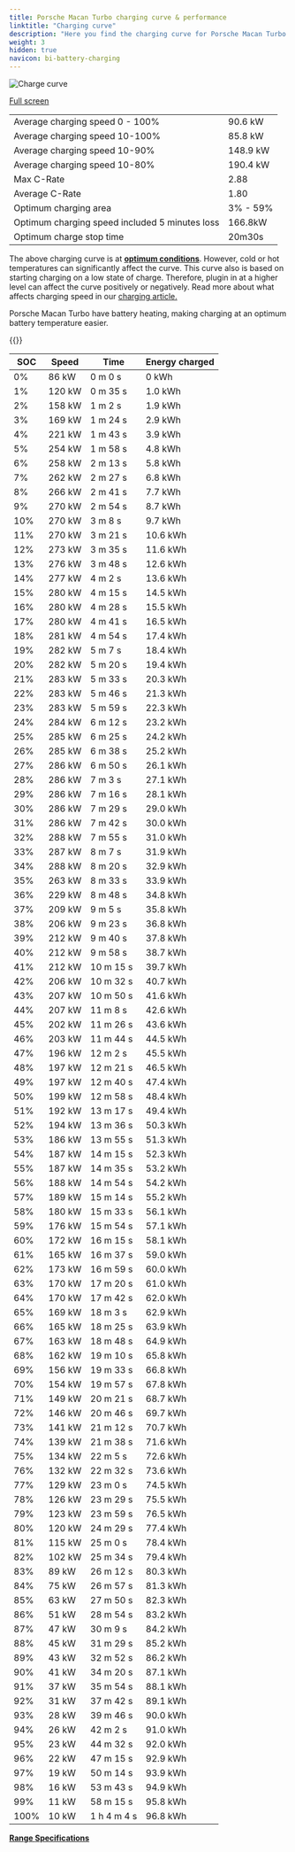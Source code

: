 ```yaml
---
title: Porsche Macan Turbo charging curve & performance
linktitle: "Charging curve"
description: "Here you find the charging curve for Porsche Macan Turbo."
weight: 3
hidden: true
navicon: bi-battery-charging
---
```

<!-- markdownlint-disable MD033 -->
<img src="/images/models/porsche/macan/macan_turbo/chargingcurve.svg" alt="Charge curve" class="img-fluid">

[Full screen](/images/models/porsche/macan/macan_turbo/chargingcurve.svg)


<table class="table table-striped border">
<tbody>
<tr>
<td>Average charging speed 0 - 100%</td><td>90.6 kW</td>
</tr>
<tr>
<td>Average charging speed 10-100%</td><td>85.8 kW</td>
</tr>
<tr>
<td>Average charging speed 10-90%</td><td>148.9 kW</td>
</tr>
<tr>
<td>Average charging speed 10-80%</td><td>190.4 kW</td>
</tr>
<tr>
<td>Max C-Rate</td><td>2.88</td>
</tr>
<tr>
<td>Average C-Rate</td><td>1.80</td>
</tr>
<tr>
<td>Optimum charging area</td><td>3% - 59%</td>
</tr>
<tr>
<td>Optimum charging speed included 5 minutes loss</td><td>166.8kW</td>
</tr>
<tr>
<td>Optimum charge stop time</td><td>20m30s</td>
</tr>
</tbody>
</table>


The above charging curve is at **[optimum conditions](../../../../../technology/battery/charging/#temperature)**. However, cold or hot temperatures can significantly affect the curve. This curve also is based on starting charging on a low state of charge. Therefore, plugin in at a higher level can affect the curve positively or negatively. Read more about what affects charging speed in our [charging article.](../../../../../technology/battery/charging/)


Porsche Macan Turbo have battery heating, making charging at an optimum battery temperature easier.


{{<evkxdisplayaddarticle />}}
<table class="table table-striped border">
<thead>
<tr><th>SOC</th><th>Speed</th><th>Time</th><th>Energy charged</th></tr>
</thead>
<tbody>
<tr>
<td>0%</td><td>86 kW</td><td> 0 m 0 s </td><td>0 kWh </td>
</tr>
<tr>
<td>1%</td><td>120 kW</td><td> 0 m 35 s </td><td>1.0 kWh </td>
</tr>
<tr>
<td>2%</td><td>158 kW</td><td> 1 m 2 s </td><td>1.9 kWh </td>
</tr>
<tr>
<td>3%</td><td>169 kW</td><td> 1 m 24 s </td><td>2.9 kWh </td>
</tr>
<tr>
<td>4%</td><td>221 kW</td><td> 1 m 43 s </td><td>3.9 kWh </td>
</tr>
<tr>
<td>5%</td><td>254 kW</td><td> 1 m 58 s </td><td>4.8 kWh </td>
</tr>
<tr>
<td>6%</td><td>258 kW</td><td> 2 m 13 s </td><td>5.8 kWh </td>
</tr>
<tr>
<td>7%</td><td>262 kW</td><td> 2 m 27 s </td><td>6.8 kWh </td>
</tr>
<tr>
<td>8%</td><td>266 kW</td><td> 2 m 41 s </td><td>7.7 kWh </td>
</tr>
<tr>
<td>9%</td><td>270 kW</td><td> 2 m 54 s </td><td>8.7 kWh </td>
</tr>
<tr>
<td>10%</td><td>270 kW</td><td> 3 m 8 s </td><td>9.7 kWh </td>
</tr>
<tr>
<td>11%</td><td>270 kW</td><td> 3 m 21 s </td><td>10.6 kWh </td>
</tr>
<tr>
<td>12%</td><td>273 kW</td><td> 3 m 35 s </td><td>11.6 kWh </td>
</tr>
<tr>
<td>13%</td><td>276 kW</td><td> 3 m 48 s </td><td>12.6 kWh </td>
</tr>
<tr>
<td>14%</td><td>277 kW</td><td> 4 m 2 s </td><td>13.6 kWh </td>
</tr>
<tr>
<td>15%</td><td>280 kW</td><td> 4 m 15 s </td><td>14.5 kWh </td>
</tr>
<tr>
<td>16%</td><td>280 kW</td><td> 4 m 28 s </td><td>15.5 kWh </td>
</tr>
<tr>
<td>17%</td><td>280 kW</td><td> 4 m 41 s </td><td>16.5 kWh </td>
</tr>
<tr>
<td>18%</td><td>281 kW</td><td> 4 m 54 s </td><td>17.4 kWh </td>
</tr>
<tr>
<td>19%</td><td>282 kW</td><td> 5 m 7 s </td><td>18.4 kWh </td>
</tr>
<tr>
<td>20%</td><td>282 kW</td><td> 5 m 20 s </td><td>19.4 kWh </td>
</tr>
<tr>
<td>21%</td><td>283 kW</td><td> 5 m 33 s </td><td>20.3 kWh </td>
</tr>
<tr>
<td>22%</td><td>283 kW</td><td> 5 m 46 s </td><td>21.3 kWh </td>
</tr>
<tr>
<td>23%</td><td>283 kW</td><td> 5 m 59 s </td><td>22.3 kWh </td>
</tr>
<tr>
<td>24%</td><td>284 kW</td><td> 6 m 12 s </td><td>23.2 kWh </td>
</tr>
<tr>
<td>25%</td><td>285 kW</td><td> 6 m 25 s </td><td>24.2 kWh </td>
</tr>
<tr>
<td>26%</td><td>285 kW</td><td> 6 m 38 s </td><td>25.2 kWh </td>
</tr>
<tr>
<td>27%</td><td>286 kW</td><td> 6 m 50 s </td><td>26.1 kWh </td>
</tr>
<tr>
<td>28%</td><td>286 kW</td><td> 7 m 3 s </td><td>27.1 kWh </td>
</tr>
<tr>
<td>29%</td><td>286 kW</td><td> 7 m 16 s </td><td>28.1 kWh </td>
</tr>
<tr>
<td>30%</td><td>286 kW</td><td> 7 m 29 s </td><td>29.0 kWh </td>
</tr>
<tr>
<td>31%</td><td>286 kW</td><td> 7 m 42 s </td><td>30.0 kWh </td>
</tr>
<tr>
<td>32%</td><td>288 kW</td><td> 7 m 55 s </td><td>31.0 kWh </td>
</tr>
<tr>
<td>33%</td><td>287 kW</td><td> 8 m 7 s </td><td>31.9 kWh </td>
</tr>
<tr>
<td>34%</td><td>288 kW</td><td> 8 m 20 s </td><td>32.9 kWh </td>
</tr>
<tr>
<td>35%</td><td>263 kW</td><td> 8 m 33 s </td><td>33.9 kWh </td>
</tr>
<tr>
<td>36%</td><td>229 kW</td><td> 8 m 48 s </td><td>34.8 kWh </td>
</tr>
<tr>
<td>37%</td><td>209 kW</td><td> 9 m 5 s </td><td>35.8 kWh </td>
</tr>
<tr>
<td>38%</td><td>206 kW</td><td> 9 m 23 s </td><td>36.8 kWh </td>
</tr>
<tr>
<td>39%</td><td>212 kW</td><td> 9 m 40 s </td><td>37.8 kWh </td>
</tr>
<tr>
<td>40%</td><td>212 kW</td><td> 9 m 58 s </td><td>38.7 kWh </td>
</tr>
<tr>
<td>41%</td><td>212 kW</td><td> 10 m 15 s </td><td>39.7 kWh </td>
</tr>
<tr>
<td>42%</td><td>206 kW</td><td> 10 m 32 s </td><td>40.7 kWh </td>
</tr>
<tr>
<td>43%</td><td>207 kW</td><td> 10 m 50 s </td><td>41.6 kWh </td>
</tr>
<tr>
<td>44%</td><td>207 kW</td><td> 11 m 8 s </td><td>42.6 kWh </td>
</tr>
<tr>
<td>45%</td><td>202 kW</td><td> 11 m 26 s </td><td>43.6 kWh </td>
</tr>
<tr>
<td>46%</td><td>203 kW</td><td> 11 m 44 s </td><td>44.5 kWh </td>
</tr>
<tr>
<td>47%</td><td>196 kW</td><td> 12 m 2 s </td><td>45.5 kWh </td>
</tr>
<tr>
<td>48%</td><td>197 kW</td><td> 12 m 21 s </td><td>46.5 kWh </td>
</tr>
<tr>
<td>49%</td><td>197 kW</td><td> 12 m 40 s </td><td>47.4 kWh </td>
</tr>
<tr>
<td>50%</td><td>199 kW</td><td> 12 m 58 s </td><td>48.4 kWh </td>
</tr>
<tr>
<td>51%</td><td>192 kW</td><td> 13 m 17 s </td><td>49.4 kWh </td>
</tr>
<tr>
<td>52%</td><td>194 kW</td><td> 13 m 36 s </td><td>50.3 kWh </td>
</tr>
<tr>
<td>53%</td><td>186 kW</td><td> 13 m 55 s </td><td>51.3 kWh </td>
</tr>
<tr>
<td>54%</td><td>187 kW</td><td> 14 m 15 s </td><td>52.3 kWh </td>
</tr>
<tr>
<td>55%</td><td>187 kW</td><td> 14 m 35 s </td><td>53.2 kWh </td>
</tr>
<tr>
<td>56%</td><td>188 kW</td><td> 14 m 54 s </td><td>54.2 kWh </td>
</tr>
<tr>
<td>57%</td><td>189 kW</td><td> 15 m 14 s </td><td>55.2 kWh </td>
</tr>
<tr>
<td>58%</td><td>180 kW</td><td> 15 m 33 s </td><td>56.1 kWh </td>
</tr>
<tr>
<td>59%</td><td>176 kW</td><td> 15 m 54 s </td><td>57.1 kWh </td>
</tr>
<tr>
<td>60%</td><td>172 kW</td><td> 16 m 15 s </td><td>58.1 kWh </td>
</tr>
<tr>
<td>61%</td><td>165 kW</td><td> 16 m 37 s </td><td>59.0 kWh </td>
</tr>
<tr>
<td>62%</td><td>173 kW</td><td> 16 m 59 s </td><td>60.0 kWh </td>
</tr>
<tr>
<td>63%</td><td>170 kW</td><td> 17 m 20 s </td><td>61.0 kWh </td>
</tr>
<tr>
<td>64%</td><td>170 kW</td><td> 17 m 42 s </td><td>62.0 kWh </td>
</tr>
<tr>
<td>65%</td><td>169 kW</td><td> 18 m 3 s </td><td>62.9 kWh </td>
</tr>
<tr>
<td>66%</td><td>165 kW</td><td> 18 m 25 s </td><td>63.9 kWh </td>
</tr>
<tr>
<td>67%</td><td>163 kW</td><td> 18 m 48 s </td><td>64.9 kWh </td>
</tr>
<tr>
<td>68%</td><td>162 kW</td><td> 19 m 10 s </td><td>65.8 kWh </td>
</tr>
<tr>
<td>69%</td><td>156 kW</td><td> 19 m 33 s </td><td>66.8 kWh </td>
</tr>
<tr>
<td>70%</td><td>154 kW</td><td> 19 m 57 s </td><td>67.8 kWh </td>
</tr>
<tr>
<td>71%</td><td>149 kW</td><td> 20 m 21 s </td><td>68.7 kWh </td>
</tr>
<tr>
<td>72%</td><td>146 kW</td><td> 20 m 46 s </td><td>69.7 kWh </td>
</tr>
<tr>
<td>73%</td><td>141 kW</td><td> 21 m 12 s </td><td>70.7 kWh </td>
</tr>
<tr>
<td>74%</td><td>139 kW</td><td> 21 m 38 s </td><td>71.6 kWh </td>
</tr>
<tr>
<td>75%</td><td>134 kW</td><td> 22 m 5 s </td><td>72.6 kWh </td>
</tr>
<tr>
<td>76%</td><td>132 kW</td><td> 22 m 32 s </td><td>73.6 kWh </td>
</tr>
<tr>
<td>77%</td><td>129 kW</td><td> 23 m 0 s </td><td>74.5 kWh </td>
</tr>
<tr>
<td>78%</td><td>126 kW</td><td> 23 m 29 s </td><td>75.5 kWh </td>
</tr>
<tr>
<td>79%</td><td>123 kW</td><td> 23 m 59 s </td><td>76.5 kWh </td>
</tr>
<tr>
<td>80%</td><td>120 kW</td><td> 24 m 29 s </td><td>77.4 kWh </td>
</tr>
<tr>
<td>81%</td><td>115 kW</td><td> 25 m 0 s </td><td>78.4 kWh </td>
</tr>
<tr>
<td>82%</td><td>102 kW</td><td> 25 m 34 s </td><td>79.4 kWh </td>
</tr>
<tr>
<td>83%</td><td>89 kW</td><td> 26 m 12 s </td><td>80.3 kWh </td>
</tr>
<tr>
<td>84%</td><td>75 kW</td><td> 26 m 57 s </td><td>81.3 kWh </td>
</tr>
<tr>
<td>85%</td><td>63 kW</td><td> 27 m 50 s </td><td>82.3 kWh </td>
</tr>
<tr>
<td>86%</td><td>51 kW</td><td> 28 m 54 s </td><td>83.2 kWh </td>
</tr>
<tr>
<td>87%</td><td>47 kW</td><td> 30 m 9 s </td><td>84.2 kWh </td>
</tr>
<tr>
<td>88%</td><td>45 kW</td><td> 31 m 29 s </td><td>85.2 kWh </td>
</tr>
<tr>
<td>89%</td><td>43 kW</td><td> 32 m 52 s </td><td>86.2 kWh </td>
</tr>
<tr>
<td>90%</td><td>41 kW</td><td> 34 m 20 s </td><td>87.1 kWh </td>
</tr>
<tr>
<td>91%</td><td>37 kW</td><td> 35 m 54 s </td><td>88.1 kWh </td>
</tr>
<tr>
<td>92%</td><td>31 kW</td><td> 37 m 42 s </td><td>89.1 kWh </td>
</tr>
<tr>
<td>93%</td><td>28 kW</td><td> 39 m 46 s </td><td>90.0 kWh </td>
</tr>
<tr>
<td>94%</td><td>26 kW</td><td> 42 m 2 s </td><td>91.0 kWh </td>
</tr>
<tr>
<td>95%</td><td>23 kW</td><td> 44 m 32 s </td><td>92.0 kWh </td>
</tr>
<tr>
<td>96%</td><td>22 kW</td><td> 47 m 15 s </td><td>92.9 kWh </td>
</tr>
<tr>
<td>97%</td><td>19 kW</td><td> 50 m 14 s </td><td>93.9 kWh </td>
</tr>
<tr>
<td>98%</td><td>16 kW</td><td> 53 m 43 s </td><td>94.9 kWh </td>
</tr>
<tr>
<td>99%</td><td>11 kW</td><td> 58 m 15 s </td><td>95.8 kWh </td>
</tr>
<tr>
<td>100%</td><td>10 kW</td><td>1 h 4 m 4 s </td><td>96.8 kWh </td>
</tr>
</tbody>
</table>

<div class="mt-3 mb-3">
<a href="../rangeandconsumption/" class="text-decoration-none text-black">
<strong><i class="bi-arrow-left"></i> Range </strong>
</a>
<a href="../specifications/" class="text-decoration-none text-black float-end">
<strong>Specifications <i class="bi-arrow-right"></i></strong>
</a>
</div>
